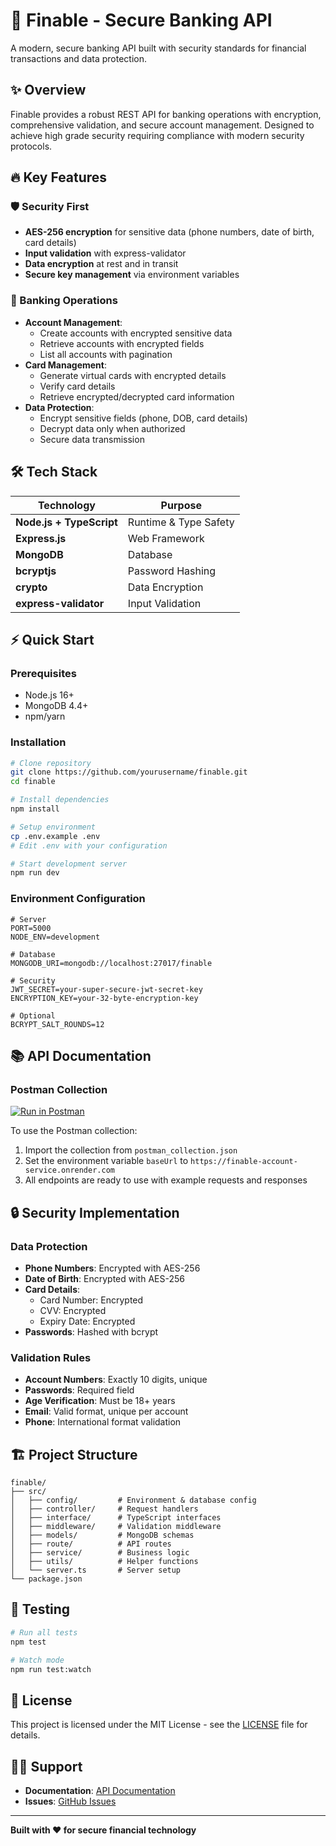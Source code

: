 # 🏦 Finable - Secure Banking API

A modern, secure banking API built with security standards for financial transactions and data protection.

## ✨ Overview

Finable provides a robust REST API for banking operations with encryption, comprehensive validation, and secure account management. Designed to achieve high grade security requiring compliance with modern security protocols.

## 🔥 Key Features

### 🛡️ Security First
- **AES-256 encryption** for sensitive data (phone numbers, date of birth, card details)
- **Input validation** with express-validator
- **Data encryption** at rest and in transit
- **Secure key management** via environment variables

### 🏧 Banking Operations
- **Account Management**: 
  - Create accounts with encrypted sensitive data
  - Retrieve accounts with encrypted fields
  - List all accounts with pagination
- **Card Management**:
  - Generate virtual cards with encrypted details
  - Verify card details
  - Retrieve encrypted/decrypted card information
- **Data Protection**:
  - Encrypt sensitive fields (phone, DOB, card details)
  - Decrypt data only when authorized
  - Secure data transmission

## 🛠️ Tech Stack

| Technology | Purpose |
|------------|---------|
| **Node.js + TypeScript** | Runtime & Type Safety |
| **Express.js** | Web Framework |
| **MongoDB** | Database |
| **bcryptjs** | Password Hashing |
| **crypto** | Data Encryption |
| **express-validator** | Input Validation |

## ⚡ Quick Start

### Prerequisites
- Node.js 16+ 
- MongoDB 4.4+
- npm/yarn

### Installation

```bash
# Clone repository
git clone https://github.com/yourusername/finable.git
cd finable

# Install dependencies
npm install

# Setup environment
cp .env.example .env
# Edit .env with your configuration

# Start development server
npm run dev
```

### Environment Configuration

```env
# Server
PORT=5000
NODE_ENV=development

# Database
MONGODB_URI=mongodb://localhost:27017/finable

# Security
JWT_SECRET=your-super-secure-jwt-secret-key
ENCRYPTION_KEY=your-32-byte-encryption-key

# Optional
BCRYPT_SALT_ROUNDS=12
```

## 📚 API Documentation

### Postman Collection
[![Run in Postman](https://run.pstmn.io/button.svg)](https://app.getpostman.com/run-collection/2250000081-2250000081?env%5BbaseUrl%5D=https%3A%2F%2Ffinable-account-service.onrender.com)

To use the Postman collection:
1. Import the collection from `postman_collection.json`
2. Set the environment variable `baseUrl` to `https://finable-account-service.onrender.com`
3. All endpoints are ready to use with example requests and responses

## 🔒 Security Implementation

### Data Protection
- **Phone Numbers**: Encrypted with AES-256
- **Date of Birth**: Encrypted with AES-256
- **Card Details**: 
  - Card Number: Encrypted
  - CVV: Encrypted
  - Expiry Date: Encrypted
- **Passwords**: Hashed with bcrypt

### Validation Rules
- **Account Numbers**: Exactly 10 digits, unique
- **Passwords**: Required field
- **Age Verification**: Must be 18+ years
- **Email**: Valid format, unique per account
- **Phone**: International format validation

## 🏗️ Project Structure

```
finable/
├── src/
│   ├── config/         # Environment & database config
│   ├── controller/     # Request handlers
│   ├── interface/      # TypeScript interfaces
│   ├── middleware/     # Validation middleware
│   ├── models/         # MongoDB schemas
│   ├── route/          # API routes
│   ├── service/        # Business logic
│   ├── utils/          # Helper functions
│   └── server.ts       # Server setup
└── package.json
```

## 🧪 Testing

```bash
# Run all tests
npm test

# Watch mode
npm run test:watch
```

## 📄 License

This project is licensed under the MIT License - see the [LICENSE](LICENSE) file for details.

## 🙋‍♂️ Support

- **Documentation**: [API Documentation](postman_collection.json)
- **Issues**: [GitHub Issues](https://github.com/yourusername/finable/issues)

---

**Built with ❤️ for secure financial technology**